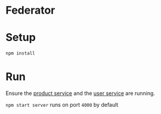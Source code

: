 # Federator

# Setup
`npm install`

# Run
Ensure the [product service](https://github.com/titel-media/gql-federation-poc/tree/master/product_api) and the [user service](https://github.com/titel-media/gql-federation-poc/tree/master/user_api) are running.

`npm start server`
runs on port `4000` by default
